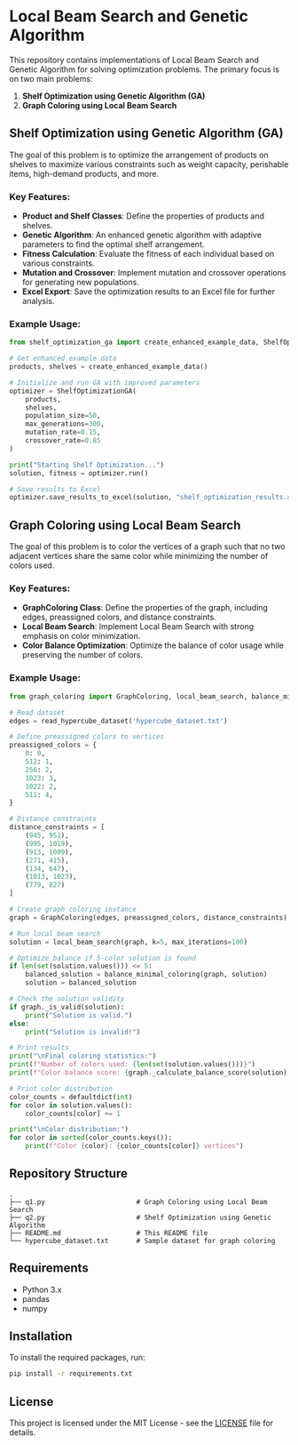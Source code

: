# Local Beam Search and Genetic Algorithm

This repository contains implementations of Local Beam Search and Genetic Algorithm for solving optimization problems. The primary focus is on two main problems:

1. **Shelf Optimization using Genetic Algorithm (GA)**
2. **Graph Coloring using Local Beam Search**

## Shelf Optimization using Genetic Algorithm (GA)

The goal of this problem is to optimize the arrangement of products on shelves to maximize various constraints such as weight capacity, perishable items, high-demand products, and more.

### Key Features:
- **Product and Shelf Classes**: Define the properties of products and shelves.
- **Genetic Algorithm**: An enhanced genetic algorithm with adaptive parameters to find the optimal shelf arrangement.
- **Fitness Calculation**: Evaluate the fitness of each individual based on various constraints.
- **Mutation and Crossover**: Implement mutation and crossover operations for generating new populations.
- **Excel Export**: Save the optimization results to an Excel file for further analysis.

### Example Usage:

```python
from shelf_optimization_ga import create_enhanced_example_data, ShelfOptimizationGA

# Get enhanced example data
products, shelves = create_enhanced_example_data()

# Initialize and run GA with improved parameters
optimizer = ShelfOptimizationGA(
    products, 
    shelves, 
    population_size=50, 
    max_generations=300,
    mutation_rate=0.15,
    crossover_rate=0.85
)

print("Starting Shelf Optimization...")
solution, fitness = optimizer.run()

# Save results to Excel
optimizer.save_results_to_excel(solution, "shelf_optimization_results.xlsx")
```

## Graph Coloring using Local Beam Search

The goal of this problem is to color the vertices of a graph such that no two adjacent vertices share the same color while minimizing the number of colors used.

### Key Features:
- **GraphColoring Class**: Define the properties of the graph, including edges, preassigned colors, and distance constraints.
- **Local Beam Search**: Implement Local Beam Search with strong emphasis on color minimization.
- **Color Balance Optimization**: Optimize the balance of color usage while preserving the number of colors.

### Example Usage:

```python
from graph_coloring import GraphColoring, local_beam_search, balance_minimal_coloring

# Read dataset
edges = read_hypercube_dataset('hypercube_dataset.txt')

# Define preassigned colors to vertices
preassigned_colors = {
    0: 0,   
    512: 1,  
    256: 2,   
    1023: 3,
    1022: 2,
    511: 4,
}

# Distance constraints
distance_constraints = [
    (945, 951),   
    (995, 1019), 
    (913, 1009),
    (271, 415),
    (134, 647), 
    (1013, 1023),
    (779, 827)
]

# Create graph coloring instance
graph = GraphColoring(edges, preassigned_colors, distance_constraints)

# Run local beam search
solution = local_beam_search(graph, k=5, max_iterations=100)

# Optimize balance if 5-color solution is found
if len(set(solution.values())) <= 5:
    balanced_solution = balance_minimal_coloring(graph, solution)
    solution = balanced_solution

# Check the solution validity
if graph._is_valid(solution):
    print("Solution is valid.")
else:
    print("Solution is invalid!")

# Print results
print("\nFinal coloring statistics:")
print(f"Number of colors used: {len(set(solution.values()))}")
print(f"Color balance score: {graph._calculate_balance_score(solution):.4f}")

# Print color distribution
color_counts = defaultdict(int)
for color in solution.values():
    color_counts[color] += 1

print("\nColor distribution:")
for color in sorted(color_counts.keys()):
    print(f"Color {color}: {color_counts[color]} vertices")
```

## Repository Structure

```
.
├── q1.py                       # Graph Coloring using Local Beam Search
├── q2.py                       # Shelf Optimization using Genetic Algorithm
├── README.md                   # This README file
└── hypercube_dataset.txt       # Sample dataset for graph coloring
```

## Requirements

- Python 3.x
- pandas
- numpy

## Installation

To install the required packages, run:

```bash
pip install -r requirements.txt
```

## License

This project is licensed under the MIT License - see the [LICENSE](LICENSE) file for details.
